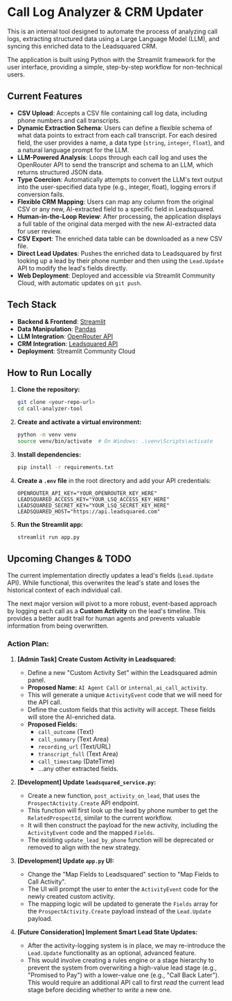 # Call Log Analyzer & CRM Updater

This is an internal tool designed to automate the process of analyzing call logs, extracting structured data using a Large Language Model (LLM), and syncing this enriched data to the Leadsquared CRM.

The application is built using Python with the Streamlit framework for the user interface, providing a simple, step-by-step workflow for non-technical users.

## Current Features

-   **CSV Upload**: Accepts a CSV file containing call log data, including phone numbers and call transcripts.
-   **Dynamic Extraction Schema**: Users can define a flexible schema of what data points to extract from each call transcript. For each desired field, the user provides a name, a data type (`string`, `integer`, `float`), and a natural language prompt for the LLM.
-   **LLM-Powered Analysis**: Loops through each call log and uses the OpenRouter API to send the transcript and schema to an LLM, which returns structured JSON data.
-   **Type Coercion**: Automatically attempts to convert the LLM's text output into the user-specified data type (e.g., integer, float), logging errors if conversion fails.
-   **Flexible CRM Mapping**: Users can map any column from the original CSV or any new, AI-extracted field to a specific field in Leadsquared.
-   **Human-in-the-Loop Review**: After processing, the application displays a full table of the original data merged with the new AI-extracted data for user review.
-   **CSV Export**: The enriched data table can be downloaded as a new CSV file.
-   **Direct Lead Updates**: Pushes the enriched data to Leadsquared by first looking up a lead by their phone number and then using the `Lead.Update` API to modify the lead's fields directly.
-   **Web Deployment**: Deployed and accessible via Streamlit Community Cloud, with automatic updates on `git push`.

## Tech Stack

-   **Backend & Frontend**: [Streamlit](https://streamlit.io/)
-   **Data Manipulation**: [Pandas](https://pandas.pydata.org/)
-   **LLM Integration**: [OpenRouter API](https://openrouter.ai/)
-   **CRM Integration**: [Leadsquared API](https://www.leadsquared.com/)
-   **Deployment**: Streamlit Community Cloud

## How to Run Locally

1.  **Clone the repository:**
    ```bash
    git clone <your-repo-url>
    cd call-analyzer-tool
    ```

2.  **Create and activate a virtual environment:**
    ```bash
    python -m venv venv
    source venv/bin/activate  # On Windows: .\venv\Scripts\activate
    ```

3.  **Install dependencies:**
    ```bash
    pip install -r requirements.txt
    ```

4.  **Create a `.env` file** in the root directory and add your API credentials:
    ```env
    OPENROUTER_API_KEY="YOUR_OPENROUTER_KEY_HERE"
    LEADSQUARED_ACCESS_KEY="YOUR_LSQ_ACCESS_KEY_HERE"
    LEADSQUARED_SECRET_KEY="YOUR_LSQ_SECRET_KEY_HERE"
    LEADSQUARED_HOST="https://api.leadsquared.com"
    ```

5.  **Run the Streamlit app:**
    ```bash
    streamlit run app.py
    ```

## Upcoming Changes & TODO

The current implementation directly updates a lead's fields (`Lead.Update` API). While functional, this overwrites the lead's state and loses the historical context of each individual call.

The next major version will pivot to a more robust, event-based approach by logging each call as a **Custom Activity** on the lead's timeline. This provides a better audit trail for human agents and prevents valuable information from being overwritten.

### **Action Plan:**

1.  **[Admin Task] Create Custom Activity in Leadsquared:**
    *   Define a new "Custom Activity Set" within the Leadsquared admin panel.
    *   **Proposed Name:** `AI Agent Call` or `internal_ai_call_activity`.
    *   This will generate a unique `ActivityEvent` code that we will need for the API call.
    *   Define the custom fields that this activity will accept. These fields will store the AI-enriched data.
    *   **Proposed Fields:**
        *   `call_outcome` (Text)
        *   `call_summary` (Text Area)
        *   `recording_url` (Text/URL)
        *   `transcript_full` (Text Area)
        *   `call_timestamp` (DateTime)
        *   ...any other extracted fields.

2.  **[Development] Update `leadsquared_service.py`:**
    *   Create a new function, `post_activity_on_lead`, that uses the `ProspectActivity.Create` API endpoint.
    *   This function will first look up the lead by phone number to get the `RelatedProspectId`, similar to the current workflow.
    *   It will then construct the payload for the new activity, including the `ActivityEvent` code and the mapped `Fields`.
    *   The existing `update_lead_by_phone` function will be deprecated or removed to align with the new strategy.

3.  **[Development] Update `app.py` UI:**
    *   Change the "Map Fields to Leadsquared" section to "Map Fields to Call Activity".
    *   The UI will prompt the user to enter the `ActivityEvent` code for the newly created custom activity.
    *   The mapping logic will be updated to generate the `Fields` array for the `ProspectActivity.Create` payload instead of the `Lead.Update` payload.

4.  **[Future Consideration] Implement Smart Lead State Updates:**
    *   After the activity-logging system is in place, we may re-introduce the `Lead.Update` functionality as an optional, advanced feature.
    *   This would involve creating a rules engine or a stage hierarchy to prevent the system from overwriting a high-value lead stage (e.g., "Promised to Pay") with a lower-value one (e.g., "Call Back Later"). This would require an additional API call to first *read* the current lead stage before deciding whether to *write* a new one.